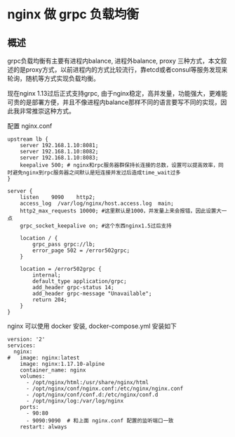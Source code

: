 # nginx 做 grpc 负载均衡

## 概述
grpc负载均衡有主要有进程内balance, 进程外balance, proxy 三种方式，本文叙述的是proxy方式，以前进程内的方式比较流行，靠etcd或者consul等服务发现来轮询，随机等方式实现负载均衡。

现在nginx 1.13过后正式支持grpc, 由于nginx稳定，高并发量，功能强大，更难能可贵的是部署方便，并且不像进程内balance那样不同的语言要写不同的实现，因此我非常推崇这种方式。


配置 nginx.conf
```
upstream lb {
    server 192.168.1.10:8081;
    server 192.168.1.10:8082;
    server 192.168.1.10:8083;
    keepalive 500; # nginx和rpc服务器群保持长连接的总数，设置可以提高效率，同时避免nginx到rpc服务器之间默认是短连接并发过后造成time_wait过多
}

server {
    listen    9090    http2;
    access_log  /var/log/nginx/host.access.log  main;
    http2_max_requests 10000; #这里默认是1000，并发量上来会报错，因此设置大一点
    grpc_socket_keepalive on; #这个东西nginx1.5过后支持

    location / {
        grpc_pass grpc://lb;
        error_page 502 = /error502grpc;
    }

    location = /error502grpc {
        internal;
        default_type application/grpc;
        add_header grpc-status 14;
        add_header grpc-message "Unavailable";
        return 204;
    }
}
```

nginx 可以使用 docker 安装, docker-compose.yml 安装如下
```
version: '2'
services:
  nginx:
#   image: nginx:latest
    image: nginx:1.17.10-alpine
    container_name: nginx
    volumes:
      - /opt/nginx/html:/usr/share/nginx/html
      - /opt/nginx/conf/nginx.conf:/etc/nginx/nginx.conf
      - /opt/nginx/conf/conf.d:/etc/nginx/conf.d
      - /opt/nginx/log:/var/log/nginx
    ports:
      - 90:80
      - 9090:9090  # 和上面 nginx.conf 配置的监听端口一致
    restart: always
```